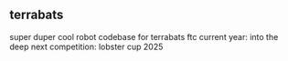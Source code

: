 ## terrabats
super duper cool robot codebase for terrabats ftc
current year: into the deep
next competition: lobster cup 2025

